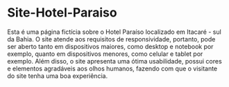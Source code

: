 # Site-Hotel-Paraiso
Esta é uma página fictícia sobre o Hotel Paraíso localizado em Itacaré - sul da Bahia. O site atende aos requisitos de responsividade, portanto, pode ser aberto tanto em dispositivos maiores, como desktop e notebook por exemplo, quanto em dispositivos menores, como celular e tablet por exemplo. Além disso, o site apresenta uma ótima usabilidade, possui cores e elementos agradáveis aos olhos humanos, fazendo com que o visitante do site tenha uma boa experiência.
